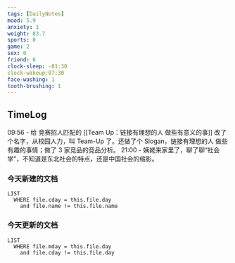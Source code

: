```yaml
---
tags: [DailyNotes]
mood: 5.9
anxiety: 1
weight: 83.7
sports: 0
game: 2
sex: 0
friend: 6
clock-sleep: -01:30
clock-wakeup:07:30
face-washing: 1
tooth-brushing: 1
---
```


## TimeLog

09:56 - 给 竞赛招人匹配的 [[Team Up：链接有理想的人 做些有意义的事]] 改了个名字，从校园人力，叫 Team-Up 了。还做了个 Slogan，链接有理想的人 做些有趣的事情；做了 3 家竞品的竞品分析。
21:00 - 姨姥来家里了，聊了聊“社会学”，不知道是东北社会的特点，还是中国社会的缩影。

### 今天新建的文档
```dataview
LIST 
  WHERE file.cday = this.file.day
    and file.name != this.file.name
```

### 今天更新的文档
```dataview
LIST
  WHERE file.mday = this.file.day
    and file.cday != this.file.day
```
